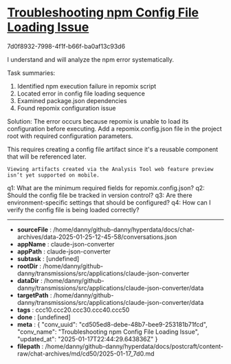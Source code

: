 # [Troubleshooting npm Config File Loading Issue](https://claude.ai/chat/cd505ed8-debe-48b7-bee9-253181b71fcd)

7d0f8932-7998-4f1f-b66f-ba0af13c93d6

 I understand and will analyze the npm error systematically.

Task summaries:
1. Identified npm execution failure in repomix script
2. Located error in config file loading sequence
3. Examined package.json dependencies
4. Found repomix configuration issue

Solution: The error occurs because repomix is unable to load its configuration before executing. Add a repomix.config.json file in the project root with required configuration parameters.

<antThinking>This requires creating a config file artifact since it's a reusable component that will be referenced later.</antThinking>
```
Viewing artifacts created via the Analysis Tool web feature preview isn’t yet supported on mobile.
```



q1: What are the minimum required fields for repomix.config.json?
q2: Should the config file be tracked in version control?
q3: Are there environment-specific settings that should be configured?
q4: How can I verify the config file is being loaded correctly?

---

* **sourceFile** : /home/danny/github-danny/hyperdata/docs/chat-archives/data-2025-01-25-12-45-58/conversations.json
* **appName** : claude-json-converter
* **appPath** : claude-json-converter
* **subtask** : [undefined]
* **rootDir** : /home/danny/github-danny/transmissions/src/applications/claude-json-converter
* **dataDir** : /home/danny/github-danny/transmissions/src/applications/claude-json-converter/data
* **targetPath** : /home/danny/github-danny/transmissions/src/applications/claude-json-converter/data
* **tags** : ccc10.ccc20.ccc30.ccc40.ccc50
* **done** : [undefined]
* **meta** : {
  "conv_uuid": "cd505ed8-debe-48b7-bee9-253181b71fcd",
  "conv_name": "Troubleshooting npm Config File Loading Issue",
  "updated_at": "2025-01-17T22:44:29.643836Z"
}
* **filepath** : /home/danny/github-danny/hyperdata/docs/postcraft/content-raw/chat-archives/md/cd50/2025-01-17_7d0.md